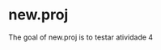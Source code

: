 
# new.proj

<!-- badges: start -->
<!-- badges: end -->

The goal of new.proj is to testar atividade 4

